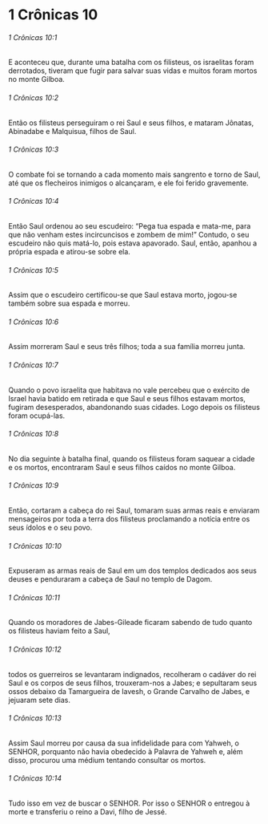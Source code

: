# 1 Crônicas 10

###### 1 Crônicas 10:1

E aconteceu que, durante uma batalha com os filisteus, os israelitas foram derrotados, tiveram que fugir para salvar suas vidas e muitos foram mortos no monte Gilboa.

###### 1 Crônicas 10:2

Então os filisteus perseguiram o rei Saul e seus filhos, e mataram Jônatas, Abinadabe e Malquisua, filhos de Saul.

###### 1 Crônicas 10:3

O combate foi se tornando a cada momento mais sangrento e torno de Saul, até que os flecheiros inimigos o alcançaram, e ele foi ferido gravemente.

###### 1 Crônicas 10:4

Então Saul ordenou ao seu escudeiro: “Pega tua espada e mata-me, para que não venham estes incircuncisos e zombem de mim!” Contudo, o seu escudeiro não quis matá-lo, pois estava apavorado. Saul, então, apanhou a própria espada e atirou-se sobre ela.

###### 1 Crônicas 10:5

Assim que o escudeiro certificou-se que Saul estava morto, jogou-se também sobre sua espada e morreu.

###### 1 Crônicas 10:6

Assim morreram Saul e seus três filhos; toda a sua família morreu junta.

###### 1 Crônicas 10:7

Quando o povo israelita que habitava no vale percebeu que o exército de Israel havia batido em retirada e que Saul e seus filhos estavam mortos, fugiram desesperados, abandonando suas cidades. Logo depois os filisteus foram ocupá-las.

###### 1 Crônicas 10:8

No dia seguinte à batalha final, quando os filisteus foram saquear a cidade e os mortos, encontraram Saul e seus filhos caídos no monte Gilboa.

###### 1 Crônicas 10:9

Então, cortaram a cabeça do rei Saul, tomaram suas armas reais e enviaram mensageiros por toda a terra dos filisteus proclamando a notícia entre os seus ídolos e o seu povo.

###### 1 Crônicas 10:10

Expuseram as armas reais de Saul em um dos templos dedicados aos seus deuses e penduraram a cabeça de Saul no templo de Dagom.

###### 1 Crônicas 10:11

Quando os moradores de Jabes-Gileade ficaram sabendo de tudo quanto os filisteus haviam feito a Saul,

###### 1 Crônicas 10:12

todos os guerreiros se levantaram indignados, recolheram o cadáver do rei Saul e os corpos de seus filhos, trouxeram-nos a Jabes; e sepultaram seus ossos debaixo da Tamargueira de Iavesh, o Grande Carvalho de Jabes, e jejuaram sete dias.

###### 1 Crônicas 10:13

Assim Saul morreu por causa da sua infidelidade para com Yahweh, o SENHOR, porquanto não havia obedecido à Palavra de Yahweh e, além disso, procurou uma médium tentando consultar os mortos.

###### 1 Crônicas 10:14

Tudo isso em vez de buscar o SENHOR. Por isso o SENHOR o entregou à morte e transferiu o reino a Davi, filho de Jessé.

